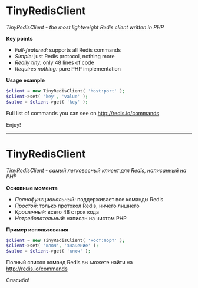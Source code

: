 # TinyRedisClient

*TinyRedisClient - the most lightweight Redis client written in PHP*

**Key points**

* *Full-featured:* supports all Redis commands
* *Simple:* just Redis protocol, nothing more
* *Really tiny:* only 48 lines of code
* *Requires nothing:* pure PHP implementation

**Usage example**

```php
$client = new TinyRedisClient( 'host:port' );
$client->set( 'key', 'value' );
$value = $client->get( 'key' );
```

Full list of commands you can see on http://redis.io/commands

Enjoy!

--------------------------------------------------

# TinyRedisClient

*TinyRedisClient - самый легковесный клиент для Redis, написанный на PHP*

**Основные момента**

* *Полнофункциональный:* поддерживает все команды Redis
* *Простой:* только протокол Redis, ничего лишнего
* *Крошечный:* всего 48 строк кода
* *Нетребовательный:* написан на чистом PHP

**Пример использования**

```php
$client = new TinyRedisClient( 'хост:порт' );
$client->set( 'ключ', 'значение' );
$value = $client->get( 'ключ' );
```

Полный список команд Redis вы можете найти на http://redis.io/commands

Спасибо!